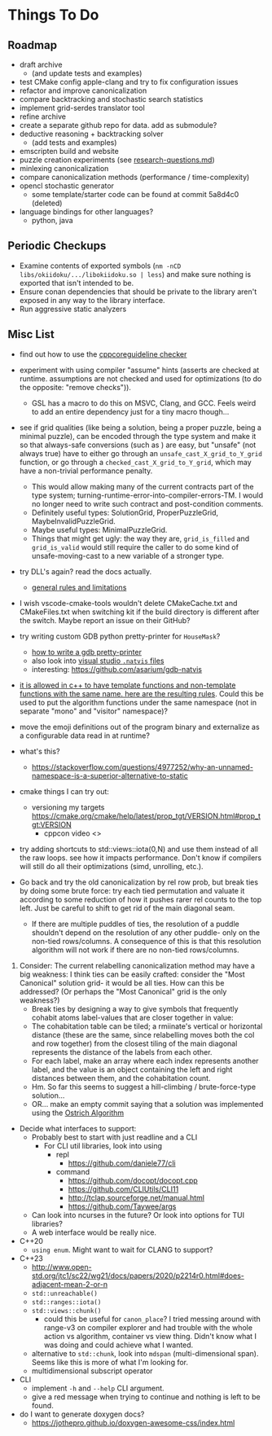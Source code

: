 # Things To Do

## Roadmap

- draft archive
  - (and update tests and examples)
- test CMake config apple-clang and try to fix configuration issues
- refactor and improve canonicalization
- compare backtracking and stochastic search statistics
- implement grid-serdes translator tool
- refine archive
- create a separate github repo for data. add as submodule?
- deductive reasoning + backtracking solver
  - (add tests and examples)
- emscripten build and website
- puzzle creation experiments (see [research-questions.md](../writings/research-questions.md))
- minlexing canonicalization
- compare canonicalization methods (performance / time-complexity)
- opencl stochastic generator
  - some template/starter code can be found at commit 5a8d4c0 (deleted)
- language bindings for other languages?
  - python, java

## Periodic Checkups

- Examine contents of exported symbols (`nm -nCD libs/okiidoku/.../libokiidoku.so | less`) and make sure nothing is exported that isn't intended to be.
- Ensure conan dependencies that should be private to the library aren't exposed in any way to the library interface.
- Run aggressive static analyzers

## Misc List

- find out how to use the [cppcoreguideline checker](https://docs.microsoft.com/en-us/cpp/code-quality/using-the-cpp-core-guidelines-checkers?view=msvc-170)

- experiment with using compiler "assume" hints (asserts are checked at runtime. assumptions are not checked and used for optimizations (to do the opposite: "remove checks")).
  - GSL has a macro to do this on MSVC, Clang, and GCC. Feels weird to add an entire dependency just for a tiny macro though...

- see if grid qualities (like being a solution, being a proper puzzle, being a minimal puzzle), can be encoded through the type system and make it so that always-safe conversions (such as ) are easy, but "unsafe" (not always true) have to either go through an `unsafe_cast_X_grid_to_Y_grid` function, or go through a `checked_cast_X_grid_to_Y_grid`, which may have a non-trivial performance penalty.
  - This would allow making many of the current contracts part of the type system; turning-runtime-error-into-compiler-errors-TM. I would no longer need to write such contract and post-condition comments.
  - Definitely useful types: SolutionGrid, ProperPuzzleGrid, MaybeInvalidPuzzleGrid.
  - Maybe useful types: MinimalPuzzleGrid.
  - Things that might get ugly: the way they are, `grid_is_filled` and `grid_is_valid` would still require the caller to do some kind of unsafe-moving-cast to a new variable of a stronger type.

- try DLL's again? read the docs actually.
  - [general rules and limitations](https://docs.microsoft.com/en-us/cpp/cpp/general-rules-and-limitations)

- I wish vscode-cmake-tools wouldn't delete CMakeCache.txt and CMakeFiles.txt when switching kit if the build directory is different after the switch. Maybe report an issue on their GitHub?

- try writing custom GDB python pretty-printer for `HouseMask`?
  - [how to write a gdb pretty-printer](https://sourceware.org/gdb/onlinedocs/gdb/Writing-a-Pretty_002dPrinter.html#Writing-a-Pretty_002dPrinter)
  - also look into [visual studio `.natvis` files](https://docs.microsoft.com/en-us/visualstudio/debugger/create-custom-views-of-native-objects)
  - interesting: https://github.com/asarium/gdb-natvis

- [it is allowed in c++ to have template functions and non-template functions with the same name. here are the resulting rules](https://stackoverflow.com/a/16865452/11107541). Could this be used to put the algorithm functions under the same namespace (not in separate "mono" and "visitor" namespace)?

- move the emoji definitions out of the program binary and externalize as a configurable data read in at runtime?

- what's this?
  - https://stackoverflow.com/questions/4977252/why-an-unnamed-namespace-is-a-superior-alternative-to-static

- cmake things I can try out:
  - versioning my targets https://cmake.org/cmake/help/latest/prop_tgt/VERSION.html#prop_tgt:VERSION
    - cppcon video <>

- try adding shortcuts to std::views::iota(0,N) and use them instead of all the raw loops. see how it impacts performance. Don't know if compilers will still do all their optimizations (simd, unrolling, etc.).

- Go back and try the old canonicalization by rel row prob, but break ties by doing some brute force: try each tied permutation and valuate it according to some reduction of how it pushes rarer rel counts to the top left. Just be careful to shift to get rid of the main diagonal seam.
  - If there are multiple puddles of ties, the resolution of a puddle shouldn't depend on the resolution of any other puddle- only on the non-tied rows/columns. A consequence of this is that this resolution algorithm will not work if there are no non-tied rows/columns.

1. Consider: The current relabelling canonicalization method may have a big weakness: I think ties can be easily crafted: consider the "Most Canonical" solution grid- it would be all ties. How can this be addressed? (Or perhaps the "Most Canonical" grid is the only weakness?)
    - Break ties by designing a way to give symbols that frequently cohabit atoms label-values that are closer together in value:
    - The cohabitation table can be tiled; a rmiinate's vertical or horizontal distance (these are the same, since relabelling moves both the col and row together) from the closest tiling of the main diagonal represents the distance of the labels from each other.
    - For each label, make an array where each index represents another label, and the value is an object containing the left and right distances between them, and the cohabitation count.
    - Hm. So far this seems to suggest a hill-climbing / brute-force-type solution...
    - OR... make an empty commit saying that a solution was implemented using the [Ostrich Algorithm](https://en.wikipedia.org/wiki/Ostrich_algorithm)

- Decide what interfaces to support:
  - Probably best to start with just readline and a CLI
    - For CLI util libraries, look into using
      - repl
        - https://github.com/daniele77/cli
      - command
        - https://github.com/docopt/docopt.cpp
        - https://github.com/CLIUtils/CLI11
        - http://tclap.sourceforge.net/manual.html
        - https://github.com/Taywee/args
  - Can look into ncurses in the future? Or look into options for TUI libraries?
  - A web interface would be really nice.
- C++20
  - `using enum`. Might want to wait for CLANG to support?
- C++23
  - http://www.open-std.org/jtc1/sc22/wg21/docs/papers/2020/p2214r0.html#does-adjacent-mean-2-or-n
  - `std::unreachable()`
  - `std::ranges::iota()`
  - `std::views::chunk()`
    - could this be useful for `canon_place`? I tried messing around with range-v3 on compiler explorer and had trouble with the whole action vs algorithm, container vs view thing. Didn't know what I was doing and could achieve what I wanted.
  - alternative to `std::chunk`, look into `mdspan` (multi-dimensional span). Seems like this is more of what I'm looking for.
  - multidimensional subscript operator
- CLI
  - implement `-h` and `--help` CLI argument.
  - give a red message when trying to continue and nothing is left to be found.
- do I want to generate doxygen docs?
  - https://jothepro.github.io/doxygen-awesome-css/index.html